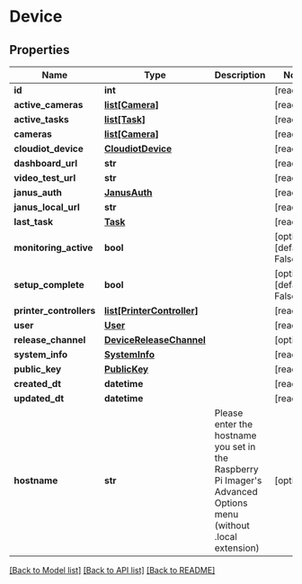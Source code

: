 # Device


## Properties
Name | Type | Description | Notes
------------ | ------------- | ------------- | -------------
**id** | **int** |  | [readonly] 
**active_cameras** | [**list[Camera]**](Camera.md) |  | [readonly] 
**active_tasks** | [**list[Task]**](Task.md) |  | [readonly] 
**cameras** | [**list[Camera]**](Camera.md) |  | [readonly] 
**cloudiot_device** | [**CloudiotDevice**](CloudiotDevice.md) |  | [readonly] 
**dashboard_url** | **str** |  | [readonly] 
**video_test_url** | **str** |  | [readonly] 
**janus_auth** | [**JanusAuth**](JanusAuth.md) |  | [readonly] 
**janus_local_url** | **str** |  | [readonly] 
**last_task** | [**Task**](Task.md) |  | [readonly] 
**monitoring_active** | **bool** |  | [optional] [default to False]
**setup_complete** | **bool** |  | [optional] [default to False]
**printer_controllers** | [**list[PrinterController]**](PrinterController.md) |  | [readonly] 
**user** | [**User**](User.md) |  | [readonly] 
**release_channel** | [**DeviceReleaseChannel**](DeviceReleaseChannel.md) |  | [optional] 
**system_info** | [**SystemInfo**](SystemInfo.md) |  | [readonly] 
**public_key** | [**PublicKey**](PublicKey.md) |  | [readonly] 
**created_dt** | **datetime** |  | [readonly] 
**updated_dt** | **datetime** |  | [readonly] 
**hostname** | **str** | Please enter the hostname you set in the Raspberry Pi Imager&#39;s Advanced Options menu (without .local extension) | [optional] 

[[Back to Model list]](../README.md#documentation-for-models) [[Back to API list]](../README.md#documentation-for-api-endpoints) [[Back to README]](../README.md)


